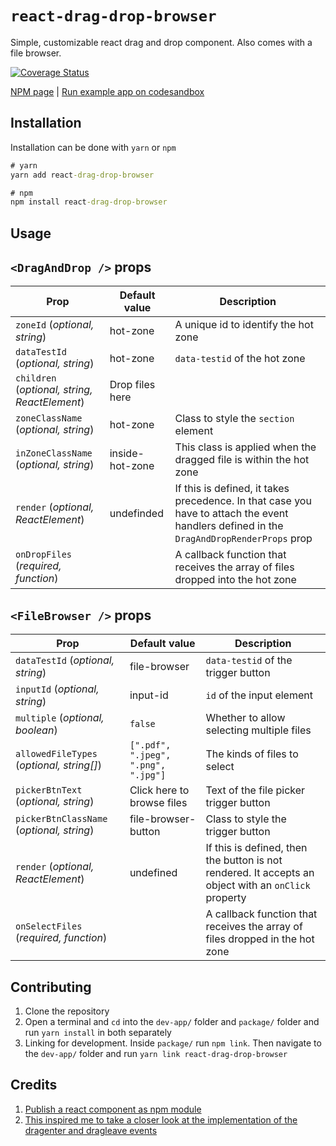# `react-drag-drop-browser`

Simple, customizable react drag and drop component. Also comes with a file browser.

[![Coverage Status](https://coveralls.io/repos/github/chidimo/react-drag-drop-browser/badge.svg?branch=main)](https://coveralls.io/github/chidimo/react-drag-drop-browser?branch=main)

[NPM page](https://www.npmjs.com/package/react-drag-drop-browser) | [Run example app on codesandbox](https://codesandbox.io/s/github/chidimo/react-drag-drop-browser/tree/main/example)

## Installation

Installation can be done with `yarn` or `npm`

```cmd
# yarn
yarn add react-drag-drop-browser

# npm
npm install react-drag-drop-browser
```

## Usage

## `<DragAndDrop />` props

| Prop                                          | Default value   | Description                                                                                                                              |
| --------------------------------------------- | --------------- | ---------------------------------------------------------------------------------------------------------------------------------------- |
| `zoneId` (_optional, string_)                 | hot-zone        | A unique id to identify the hot zone                                                                                                     |
| `dataTestId` (_optional, string_)             | hot-zone        | `data-testid` of the hot zone                                                                                                            |
| `children` (_optional, string, ReactElement_) | Drop files here |                                                                                                                                          |
| `zoneClassName` (_optional, string_)          | hot-zone        | Class to style the `section` element                                                                                                     |
| `inZoneClassName` (_optional, string_)        | inside-hot-zone | This class is applied when the dragged file is within the hot zone                                                                       |
| `render` (_optional, ReactElement_)           | undefinded      | If this is defined, it takes precedence. In that case you have to attach the event handlers defined in the `DragAndDropRenderProps` prop |
| `onDropFiles` (_required, function_)          |                 | A callback function that receives the array of files dropped into the hot zone                                                           |

## `<FileBrowser />` props

| Prop                                      | Default value                       | Description                                                                                          |
| ----------------------------------------- | ----------------------------------- | ---------------------------------------------------------------------------------------------------- |
| `dataTestId` (_optional, string_)         | file-browser                        | `data-testid` of the trigger button                                                                  |
| `inputId` (_optional, string_)            | input-id                            | `id` of the input element                                                                            |
| `multiple` (_optional, boolean_)          | `false`                             | Whether to allow selecting multiple files                                                            |
| `allowedFileTypes` (_optional, string[]_) | `[".pdf", ".jpeg", ".png", ".jpg"]` | The kinds of files to select                                                                         |
| `pickerBtnText` (_optional, string_)      | Click here to browse files          | Text of the file picker trigger button                                                               |
| `pickerBtnClassName` (_optional, string_) | file-browser-button                 | Class to style the trigger button                                                                    |
| `render` (_optional, ReactElement_)       | undefined                           | If this is defined, then the button is not rendered. It accepts an object with an `onClick` property |
| `onSelectFiles` (_required, function_)    |                                     | A callback function that receives the array of files dropped in the hot zone                         |

## Contributing

1. Clone the repository
1. Open a terminal and `cd` into the `dev-app/` folder and `package/` folder and run `yarn install` in both separately
1. Linking for development. Inside `package/` run `npm link`. Then navigate to the `dev-app/` folder and run `yarn link react-drag-drop-browser`

## Credits

1. [Publish a react component as npm module](https://parastudios.de/create-a-react-component-as-npm-module/)
1. [This inspired me to take a closer look at the implementation of the dragenter and dragleave events](https://www.smashingmagazine.com/2020/02/html-drag-drop-api-react/#comment-1582548344340022624)
